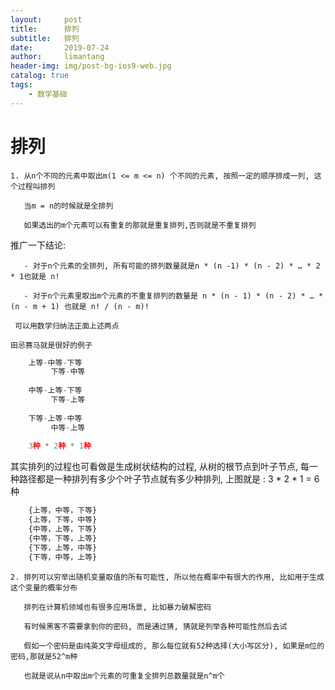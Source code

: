 ```yaml
---
layout:     post
title:      排列
subtitle:   排列
date:       2019-07-24
author:     limantang
header-img: img/post-bg-ios9-web.jpg
catalog: true
tags:
    - 数学基础
---
```


# 排列

    1. 从n个不同的元素中取出m(1 <= m <= n) 个不同的元素, 按照一定的顺序排成一列, 这个过程叫排列

       当m = n的时候就是全排列
    
       如果选出的m个元素可以有重复的那就是重复排列,否则就是不重复排列

   推广一下结论:

       - 对于n个元素的全排列, 所有可能的排列数量就是n * (n -1) * (n - 2) * … * 2 * 1也就是 n!
    
       - 对于n个元素里取出m个元素的不重复排列的数量是 n * (n - 1) * (n - 2) * … * (n - m + 1) 也就是 n! / (n - m)!

     可以用数学归纳法正面上述两点

    田忌赛马就是很好的例子

   ```typescript
       上等-中等-下等
            下等-中等
       
       中等-上等-下等
            下等-上等
       
       下等-上等-中等
            中等-上等
       
       3种 * 2种 * 1种
   ```

   其实排列的过程也可看做是生成树状结构的过程, 从树的根节点到叶子节点, 每一种路径都是一种排列有多少个叶子节点就有多少种排列, 上图就是 : 3 * 2 * 1 = 6 种

   ```typescript
       {上等，中等，下等}
       {上等，下等，中等}
       {中等，上等，下等}
       {中等，下等，上等}
       {下等，上等，中等}
       {下等，中等，上等}
   ```

    2. 排列可以穷举出随机变量取值的所有可能性, 所以他在概率中有很大的作用, 比如用于生成这个变量的概率分布

       排列在计算机领域也有很多应用场景, 比如暴力破解密码
    
       有时候黑客不需要拿到你的密码, 而是通过猜, 猜就是列举各种可能性然后去试
    
       假如一个密码是由纯英文字母组成的, 那么每位就有52种选择(大小写区分), 如果是m位的密码,那就是52^m种
    
       也就是说从n中取出m个元素的可重复全排列总数量就是n^m个
